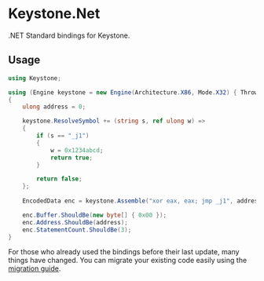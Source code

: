 # Keystone.Net
.NET Standard bindings for Keystone.

## Usage
```csharp
using Keystone;

using (Engine keystone = new Engine(Architecture.X86, Mode.X32) { ThrowOnError = true })
{
    ulong address = 0;

    keystone.ResolveSymbol += (string s, ref ulong w) =>
    {
        if (s == "_j1")
        {
            w = 0x1234abcd;
            return true;
        }

        return false;
    };
    
    EncodedData enc = keystone.Assemble("xor eax, eax; jmp _j1", address);

    enc.Buffer.ShouldBe(new byte[] { 0x00 });
    enc.Address.ShouldBe(address);
    enc.StatementCount.ShouldBe(3);
}
```

For those who already used the bindings before their last update, many things have changed.
You can migrate your existing code easily using the [migration guide](./MIGRATON.md).
